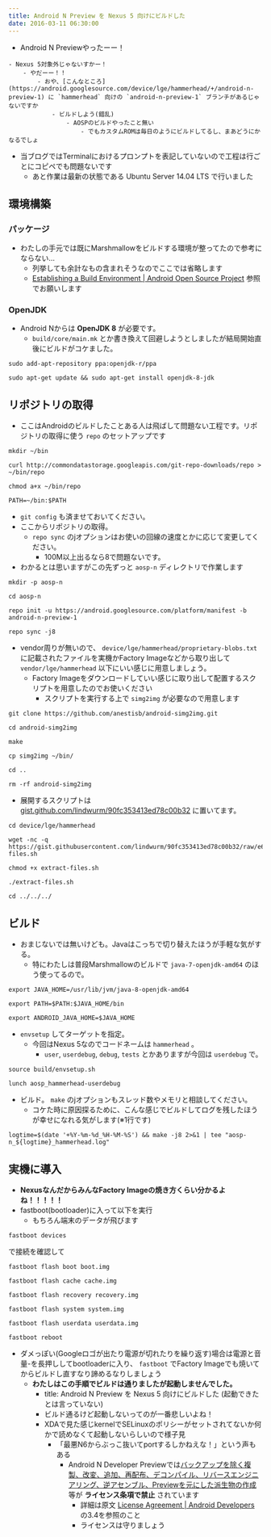 ```yaml
---
title: Android N Preview を Nexus 5 向けにビルドした
date: 2016-03-11 06:30:00
---
```


- Android N Previewやったーー！
<!-- more -->
    - Nexus 5対象外じゃないすかー！
        - やだーー！！
            - おや、[こんなところ](https://android.googlesource.com/device/lge/hammerhead/+/android-n-preview-1) に `hammerhead` 向けの `android-n-preview-1` ブランチがあるじゃないですか
                - ビルドしよう(錯乱)
                    - AOSPのビルドやったこと無い
                        - でもカスタムROMは毎日のようにビルドしてるし、まあどうにかなるでしょ

- 当ブログではTerminalにおけるプロンプトを表記していないので工程は行ごとにコピペでも問題ないです
    - あと作業は最新の状態である Ubuntu Server 14.04 LTS で行いました

## 環境構築

### パッケージ

- わたしの手元では既にMarshmallowをビルドする環境が整ってたので参考にならない…
    - 列挙しても余計なもの含まれそうなのでここでは省略します
    - [Establishing a Build Environment | Android Open Source Project](https://source.android.com/source/initializing.html) 参照でお願いします

### OpenJDK

- Android Nからは **OpenJDK 8** が必要です。
    - `build/core/main.mk` とか書き換えて回避しようとしましたが結局開始直後にビルドがコケました。

```
sudo add-apt-repository ppa:openjdk-r/ppa
```

```
sudo apt-get update && sudo apt-get install openjdk-8-jdk
```

## リポジトリの取得

- ここはAndroidのビルドしたことある人は飛ばして問題ない工程です。リポジトリの取得に使う `repo` のセットアップです

```
mkdir ~/bin
```

```
curl http://commondatastorage.googleapis.com/git-repo-downloads/repo > ~/bin/repo
```

```
chmod a+x ~/bin/repo
```

```
PATH=~/bin:$PATH
```

- `git config` も済ませておいてください。
- ここからリポジトリの取得。
    - `repo sync` のjオプションはお使いの回線の速度とかに応じて変更してください。
        - 100M以上出るなら8で問題ないです。
- わかるとは思いますがこの先ずっと `aosp-n` ディレクトリで作業します

```
mkdir -p aosp-n
```

```
cd aosp-n
```

```
repo init -u https://android.googlesource.com/platform/manifest -b android-n-preview-1
```

```
repo sync -j8
```

- vendor周りが無いので、 `device/lge/hammerhead/proprietary-blobs.txt` に記載されたファイルを実機かFactory Imageなどから取り出して `vendor/lge/hammerhead` 以下にいい感じに用意しましょう。
    - Factory Imageをダウンロードしていい感じに取り出して配置するスクリプトを用意したのでお使いください
        - スクリプトを実行する上で `simg2img` が必要なので用意します

```
git clone https://github.com/anestisb/android-simg2img.git
```

```
cd android-simg2img
```

```
make
```

```
cp simg2img ~/bin/
```

```
cd ..
```

```
rm -rf android-simg2img
```

- 展開するスクリプトは [gist.github.com/lindwurm/90fc353413ed78c00b32](https://gist.github.com/lindwurm/90fc353413ed78c00b32) に置いてます。

```
cd device/lge/hammerhead
```

```
wget -nc -q https://gist.githubusercontent.com/lindwurm/90fc353413ed78c00b32/raw/e605b7c891e293dccfb047cb3f6b596f06f08b9b/extract-files.sh
```

```
chmod +x extract-files.sh
```

```
./extract-files.sh
```

```
cd ../../../
```

## ビルド

- おまじないでは無いけども。Javaはこっちで切り替えたほうが手軽な気がする。
    - 特にわたしは普段Marshmallowのビルドで `java-7-openjdk-amd64` のほう使ってるので。

```
export JAVA_HOME=/usr/lib/jvm/java-8-openjdk-amd64
```

```
export PATH=$PATH:$JAVA_HOME/bin
```

```
export ANDROID_JAVA_HOME=$JAVA_HOME
```

- `envsetup` してターゲットを指定。
    - 今回はNexus 5なのでコードネームは `hammerhead` 。
        - `user`, `userdebug`, `debug`, `tests` とかありますが今回は `userdebug` で。

```
source build/envsetup.sh
```

```
lunch aosp_hammerhead-userdebug
```

- ビルド。 `make` のjオプションもスレッド数やメモリと相談してください。
    - コケた時に原因探るために、こんな感じでビルドしてログを残したほうが幸せになれる気がします(※1行です)

```
logtime=$(date '+%Y-%m-%d_%H-%M-%S') && make -j8 2>&1 | tee "aosp-n_${logtime}_hammerhead.log"
```

## 実機に導入

* **NexusなんだからみんなFactory Imageの焼き方くらい分かるよね！！！！！**
* fastboot(bootloader)に入って以下を実行
  * もちろん端末のデータが飛びます

```
fastboot devices
```

で接続を確認して

```
fastboot flash boot boot.img
```

```
fastboot flash cache cache.img
```

```
fastboot flash recovery recovery.img
```

```
fastboot flash system system.img
```

```
fastboot flash userdata userdata.img
```

```
fastboot reboot
```

- ダメっぽい(Googleロゴが出たり電源が切れたりを繰り返す)場合は電源と音量-を長押ししてbootloaderに入り、 `fastboot` でFactory Imageでも焼いてからビルドし直すなり諦めるなりしましょう
    - **わたしはこの手順でビルドは通りましたが起動しませんでした。**
        - title: Android N Preview を Nexus 5 向けにビルドした (起動できたとは言っていない)
        - ビルド通るけど起動しないってのが一番悲しいよね！
        - XDAで見た感じkernelでSELinuxのポリシーがセットされてないか何かで読めなくて起動しないらしいので様子見
            - 「最悪N6からぶっこ抜いてportするしかねえな！」という声もある
                - Android N Developer Previewでは<u>バックアップを除く複製、改変、追加、再配布、デコンパイル、リバースエンジニアリング、逆アセンブル、Previewを元にした派生物の作成</u>等が **ライセンス条項で禁止** されています
                    - 詳細は原文 [License Agreement | Android Developers](http://developer.android.com/preview/license.html) の3.4を参照のこと
                    - ライセンスは守りましょう

